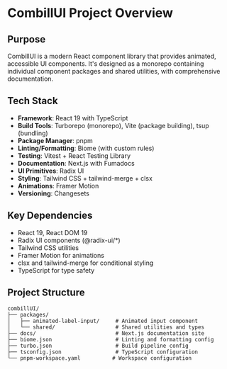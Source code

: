 # CombillUI Project Overview

## Purpose
CombillUI is a modern React component library that provides animated, accessible UI components. It's designed as a monorepo containing individual component packages and shared utilities, with comprehensive documentation.

## Tech Stack
- **Framework**: React 19 with TypeScript
- **Build Tools**: Turborepo (monorepo), Vite (package building), tsup (bundling)
- **Package Manager**: pnpm
- **Linting/Formatting**: Biome (with custom rules)
- **Testing**: Vitest + React Testing Library
- **Documentation**: Next.js with Fumadocs
- **UI Primitives**: Radix UI
- **Styling**: Tailwind CSS + tailwind-merge + clsx
- **Animations**: Framer Motion
- **Versioning**: Changesets

## Key Dependencies
- React 19, React DOM 19
- Radix UI components (@radix-ui/*)
- Tailwind CSS utilities
- Framer Motion for animations
- clsx and tailwind-merge for conditional styling
- TypeScript for type safety

## Project Structure
```
combillUI/
├── packages/
│   ├── animated-label-input/     # Animated input component
│   └── shared/                   # Shared utilities and types
├── docs/                         # Next.js documentation site
├── biome.json                    # Linting and formatting config
├── turbo.json                    # Build pipeline config
├── tsconfig.json                 # TypeScript configuration
└── pnpm-workspace.yaml          # Workspace configuration
```